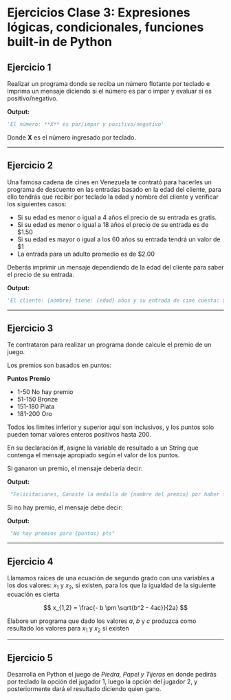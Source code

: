 # Ejercicios Clase 3: Expresiones lógicas, condicionales, funciones built-in de Python

## Ejercicio 1

Realizar un programa donde se reciba un número flotante por teclado e imprima un mensaje diciendo si el número es par o impar y evaluar si es positivo/negativo.

**Output:**

```python
'El número: **X** es par/impar y positivo/negativo'
```

Donde **X** es el número ingresado por teclado.

---

## Ejercicio 2

Una famosa cadena de cines en Venezuela te contrató para hacerles un programa de descuento en las entradas basado en la edad del cliente, para ello tendrás que recibir por teclado la edad y nombre del cliente y verificar los siguientes casos:

- Si su edad es menor o igual a 4 años el precio de su entrada es gratis.
- Si su edad es menor o igual a 18 años el precio de su entrada es de $1.50
- Si su edad es mayor o igual a los 60 años su entrada tendrá un valor de $1
- La entrada para un adulto promedio es de $2.00

Deberás imprimir un mensaje dependiendo de la edad del cliente para saber el precio de su entrada.

**Output:**

```python
'El cliente: {nombre} tiene: {edad} años y su entrada de cine cuesta: ${precio_entrada}'
```

---

## Ejercicio 3

Te contrataron para realizar un programa donde calcule el premio de un juego.

Los premios son basados en puntos:

**Puntos** **Premio**

- 1-50 No hay premio
- 51-150 Bronze
- 151-180 Plata
- 181-200 Oro

Todos los límites inferior y superior aquí son inclusivos, y los puntos solo pueden tomar valores enteros positivos hasta 200.

En su declaración **if**, asigne la variable de resultado a un String que contenga el mensaje apropiado según el valor de los puntos.

Si ganaron un premio, el mensaje debería decir:

**Output:**

```python
 "Felicitaciones, Ganaste la medalla de {nombre del premio} por haber tenido {puntos} pts!"
```

Si no hay premio, el mensaje debe decir:

**Output:**

```python
 "No hay premios para {puntos} pts"
```

---

## Ejercicio 4

Llamamos raíces de una ecuación de segundo grado con una variables a los dos valores: $x_1$ y $x_2$, si existen, para los que la igualdad de la siguiente ecuación es cierta

$$
x_{1,2} = \frac{- b \pm \sqrt{b^2 - 4ac}}{2a}
$$

Elabore un programa que dado los valores $a$, $b$ y $c$ produzca como resultado los valores para $x_1$ y $x_2$ si existen

---

## Ejercicio 5

Desarrolla en Python el juego de _Piedra, Papel y Tijeras_ en donde pedirás por teclado la opción del jugador 1, luego la opción del jugador 2, y posteriormente dará el resultado diciendo quien gano.
